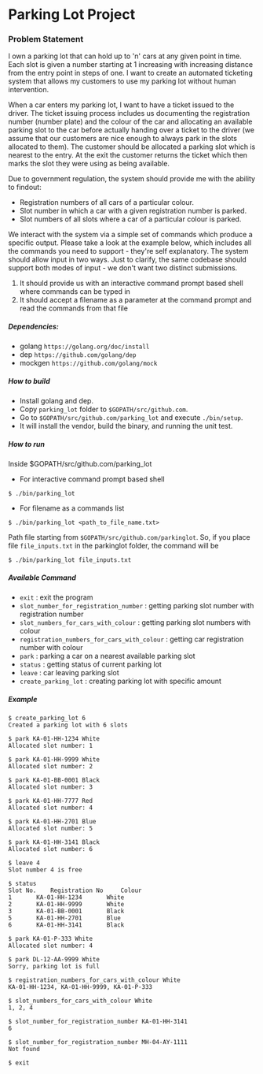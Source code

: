 # Parking Lot Project

### Problem Statement
I own a parking lot that can hold up to 'n' cars at any given point in time. Each slot is
given a number starting at 1 increasing with increasing distance from the entry point
in steps of one. I want to create an automated ticketing system that allows my
customers to use my parking lot without human intervention.

When a car enters my parking lot, I want to have a ticket issued to the driver. The
ticket issuing process includes us documenting the registration number (number
plate) and the colour of the car and allocating an available parking slot to the car
before actually handing over a ticket to the driver (we assume that our customers are
nice enough to always park in the slots allocated to them). The customer should be
allocated a parking slot which is nearest to the entry. At the exit the customer returns
the ticket which then marks the slot they were using as being available.

Due to government regulation, the system should provide me with the ability to findout:
- Registration numbers of all cars of a particular colour.
- Slot number in which a car with a given registration number is parked.
- Slot numbers of all slots where a car of a particular colour is parked.

We interact with the system via a simple set of commands which produce a specific
output. Please take a look at the example below, which includes all the commands
you need to support - they're self explanatory. The system should allow input in two
ways. Just to clarify, the same codebase should support both modes of input - we
don't want two distinct submissions.

1) It should provide us with an interactive command prompt based shell where
commands can be typed in
2) It should accept a filename as a parameter at the command prompt and read the
commands from that file

##### Dependencies:
 - golang `https://golang.org/doc/install`
 - dep `https://github.com/golang/dep`
 - mockgen `https://github.com/golang/mock`

##### How to build
- Install golang and dep.
- Copy `parking_lot` folder to `$GOPATH/src/github.com`.
- Go to `$GOPATH/src/github.com/parking_lot` and execute `./bin/setup`.
- It will install the vendor, build the binary, and running the unit test.

##### How to run
Inside $GOPATH/src/github.com/parking_lot

- For interactive command prompt based shell
```
$ ./bin/parking_lot
```

- For filename as a commands list
```
$ ./bin/parking_lot <path_to_file_name.txt>
```
Path file starting from `$GOPATH/src/github.com/parkinglot`. So, if you place file `file_inputs.txt` in the parkinglot folder, the command will be
```
$ ./bin/parking_lot file_inputs.txt
```

##### Available Command
- `exit` : exit the program 
- `slot_number_for_registration_number` : getting parking slot number with registration number
- `slot_numbers_for_cars_with_colour` : getting parking slot numbers with colour
- `registration_numbers_for_cars_with_colour` : getting car registration number with colour
- `park` : parking a car on a nearest available parking slot
- `status` : getting status of current parking lot
- `leave` : car leaving parking slot
- `create_parking_lot` : creating parking lot with specific amount

##### Example
```
$ create_parking_lot 6
Created a parking lot with 6 slots

$ park KA-01-HH-1234 White
Allocated slot number: 1

$ park KA-01-HH-9999 White
Allocated slot number: 2

$ park KA-01-BB-0001 Black
Allocated slot number: 3

$ park KA-01-HH-7777 Red
Allocated slot number: 4

$ park KA-01-HH-2701 Blue
Allocated slot number: 5

$ park KA-01-HH-3141 Black
Allocated slot number: 6

$ leave 4
Slot number 4 is free

$ status
Slot No.	Registration No		Colour
1		KA-01-HH-1234		White
2		KA-01-HH-9999		White
3		KA-01-BB-0001		Black
5		KA-01-HH-2701		Blue
6		KA-01-HH-3141		Black

$ park KA-01-P-333 White
Allocated slot number: 4

$ park DL-12-AA-9999 White
Sorry, parking lot is full

$ registration_numbers_for_cars_with_colour White
KA-01-HH-1234, KA-01-HH-9999, KA-01-P-333

$ slot_numbers_for_cars_with_colour White
1, 2, 4

$ slot_number_for_registration_number KA-01-HH-3141
6

$ slot_number_for_registration_number MH-04-AY-1111
Not found

$ exit
```
